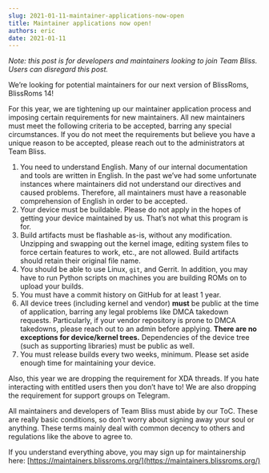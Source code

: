 ```yaml
---
slug: 2021-01-11-maintainer-applications-now-open
title: Maintainer applications now open!
authors: eric
date: 2021-01-11
---
```


_Note: this post is for developers and maintainers looking to join Team Bliss. Users can disregard this post._

We’re looking for potential maintainers for our next version of BlissRoms, BlissRoms 14!

For this year, we are tightening up our maintainer application process and imposing certain requirements for new maintainers. All new maintainers must meet the following criteria to be accepted, barring any special circumstances. If you do not meet the requirements but believe you have a unique reason to be accepted, please reach out to the administrators at Team Bliss.

1. You need to understand English. Many of our internal documentation and tools are written in English. In the past we’ve had some unfortunate instances where maintainers did not understand our directives and caused problems. Therefore, all maintainers must have a reasonable comprehension of English in order to be accepted.
2. Your device must be buildable. Please do not apply in the hopes of getting your device maintained by us. That’s not what this program is for.
3. Build artifacts must be flashable as-is, without any modification. Unzipping and swapping out the kernel image, editing system files to force certain features to work, etc., are not allowed. Build artifacts should retain their original file name.
4. You should be able to use Linux, `git`, and Gerrit. In addition, you may have to run Python scripts on machines you are building ROMs on to upload your builds.
5. You must have a commit history on GitHub for at least 1 year.
6. All device trees (including kernel and vendor) **must** be public at the time of application, barring any legal problems like DMCA takedown requests. Particularly, if your vendor repository is prone to DMCA takedowns, please reach out to an admin before applying. **There are no exceptions for device/kernel trees.** Dependencies of the device tree (such as supporting libraries) must be public as well.
7. You must release builds every two weeks, minimum. Please set aside enough time for maintaining your device.

Also, this year we are dropping the requirement for XDA threads. If you hate interacting with entitled users then you don’t have to! We are also dropping the requirement for support groups on Telegram.

All maintainers and developers of Team Bliss must abide by our ToC. These are really basic conditions, so don’t worry about signing away your soul or anything. These terms mainly deal with common decency to others and regulations like the above to agree to.

If you understand everything above, you may sign up for maintainership here: [https://maintainers.blissroms.org/](https://maintainers.blissroms.org/)
